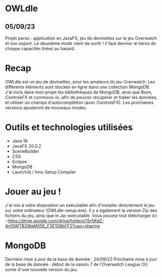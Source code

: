 # OWLdle
## 05/09/23
Projet perso : application en JavaFX, jeu de devinettes sur le jeu Overwatch et son esport.
Le deuxième mode vient de sortir ! Il faut deviner le héros de chaque capacités tirées au hasard.

# Recap
OWLdle est un jeu de devinettes, pour les amateurs du jeu Overwatch. Les différents éléments sont stockés en ligne dans une collection MongoDB.
J'ai inclu dans mon projet les bibliothèques de MongoDB, ainsi que Bson, ControlsFX et commons-io, afin de pouvoir récupérer et traiter les données, et utiliser un champs d'autocomplétion (avec ControlsFX).
Les prochaines versions ajouteront de nouveaux modes.

# Outils et technologies utilisées
- Java 19
- JavaFX 20.0.2
- SceneBuilder
- CSS
- Eclipse
- MongoDB
- Launch4j / Inno Setup Compiler

# Jouer au jeu !
J'ai mis à votre disposition un exécutable afin d'installer directement le jeu sur votre ordinateur (OWLdle-setup.exe).
Il y a également la version Zip des fichiers du jeu, ainsi que le Jar exécutable.
Vous pouvez tout télécharger ici : https://drive.google.com/drive/folders/15r5KdZ-4n1SWTB2WaM05E_F3E1D6bFF2?usp=sharing

# MongoDB
Dernière mise à jour de la base de donnée : 24/09/23
Prochaine mise à jour de la base de donnée : début de la saison 7 de l'Overwatch League OU sortie d'une nouvelle version du jeu.
